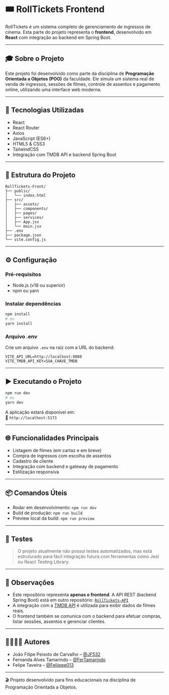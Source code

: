 # 🎟️ RollTickets Frontend

RollTickets é um sistema completo de gerenciamento de ingressos de cinema. Esta parte do projeto representa o **frontend**, desenvolvido em **React** com integração ao backend em Spring Boot.

---

## 🎓 Sobre o Projeto

Este projeto foi desenvolvido como parte da disciplina de **Programação Orientada a Objetos (POO)** da faculdade. Ele simula um sistema real de venda de ingressos, sessões de filmes, controle de assentos e pagamento online, utilizando uma interface web moderna.

---

## 🚀 Tecnologias Utilizadas

- React
- React Router
- Axios
- JavaScript (ES6+)
- HTML5 & CSS3
- TailwindCSS 
- Integração com TMDB API e backend Spring Boot

---

## 📁 Estrutura do Projeto

```
RollTickets-Front/
├── public/
│   └── index.html
├── src/
│   ├── assets/
│   ├── components/
│   ├── pages/
│   ├── services/
│   ├── App.jsx
│   └── main.jsx
├── .env
├── package.json
└── vite.config.js
```

---

## ⚙️ Configuração

### Pré-requisitos

- Node.js (v18 ou superior)
- npm ou yarn

### Instalar dependências

```bash
npm install
# ou
yarn install
```

### Arquivo .env

Crie um arquivo `.env` na raiz com a URL do backend:

```
VITE_API_URL=http://localhost:8080
VITE_TMDB_API_KEY=SUA_CHAVE_TMDB
```

---

## ▶️ Executando o Projeto

```bash
npm run dev
# ou
yarn dev
```

A aplicação estará disponível em:  
📍 `http://localhost:5173`

---

## 🌐 Funcionalidades Principais

- Listagem de filmes (em cartaz e em breve)
- Compra de ingressos com escolha de assentos
- Cadastro de cliente
- Integração com backend e gateway de pagamento
- Estilização responsiva

---

## 📦 Comandos Úteis

- Rodar em desenvolvimento: `npm run dev`
- Build de produção: `npm run build`
- Preview local da build: `npm run preview`

---

## 🧪 Testes

> O projeto atualmente não possui testes automatizados, mas está estruturado para fácil integração futura com ferramentas como Jest ou React Testing Library.

---

## 📌 Observações

- Este repositório representa **apenas o frontend**. A API REST (backend Spring Boot) está em outro repositório: [`RollTickets-API`](https://github.com/JF532/RollTickets-API)
- A integração com a [TMDB API](https://www.themoviedb.org/) é utilizada para exibir dados de filmes reais.
- O frontend também se comunica com o backend para efetuar compras, listar sessões, assentos e gerenciar clientes.

---

## 👨‍👩‍👧‍👦 Autores

- João Filipe Peixoto de Carvalho – [@JF532](https://github.com/JF532)
- Fernanda Alves Tamarindo – [@FerTamarindo](https://github.com/FerTamarindo)
- Felipe Taveira – [@Feliipee013](https://github.com/Feliipee013)

---

🎬 Projeto desenvolvido para fins educacionais na disciplina de Programação Orientada a Objetos.
